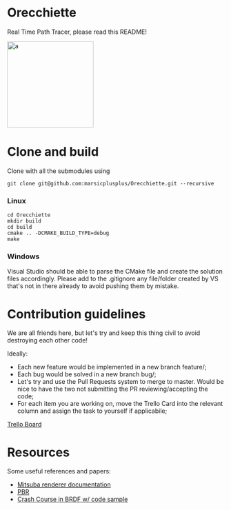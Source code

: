 # Orecchiette
Real Time Path Tracer, please read this README!

<img src="https://cdn.shopify.com/s/files/1/0507/3872/5039/products/orecchiette-italian-pasta-fresh-egg-amsterdam-pasta-gael-home-made-only-cheese-gluten-free_2048x2048.jpg" alt="a" width="200"/>

# Clone and build

Clone with all the submodules using 

`git clone git@github.com:marsicplusplus/Orecchiette.git --recursive`

### Linux

```
cd Orecchiette
mkdir build
cd build
cmake .. -DCMAKE_BUILD_TYPE=debug
make
```
### Windows
Visual Studio should be able to parse the CMake file and create the solution files accordingly.
Please add to the .gitignore any file/folder created by VS that's not in there already to avoid pushing them by mistake.

# Contribution guidelines

We are all friends here, but let's try and keep this thing civil to avoid destroying each other code!

Ideally:
- Each new feature would be implemented in a new branch feature/<name>;
- Each bug would be solved in a new branch bug/<name>;
- Let's try and use the Pull Requests system to merge to master. Would be nice to have the two not submitting the PR reviewing/accepting the code;
- For each item you are working on, move the Trello Card into the relevant column and assign the task to yourself if applicabile;
  
[Trello Board](https://trello.com/b/gVuxBGSr/orecchiette)

# Resources
Some useful references and papers:
- [Mitsuba renderer documentation](https://mitsuba2.readthedocs.io/en/latest/index.html)
- [PBR](https://pbr-book.org/3ed-2018/)
- [Crash Course in BRDF w/ code sample](https://github.com/boksajak/brdf)
